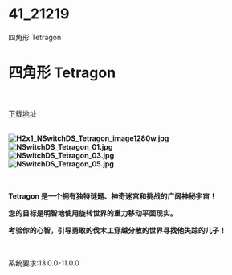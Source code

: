# 41_21219
四角形 Tetragon
# 四角形 Tetragon
 <br/></br>
[下载地址](https://www.switch520.cc/article/21219 "下载地址")
<br/></br>

<p><strong><img title="H2x1_NSwitchDS_Tetragon_image1280w.jpg" src="https://www.switch520.cc/muke_img/2021_08_14_656e0ac21bd2b.jpg" alt="H2x1_NSwitchDS_Tetragon_image1280w.jpg"></strong><br>
<strong><img title="NSwitchDS_Tetragon_01.jpg" src="https://www.switch520.cc/muke_img/2021_08_14_9687d3467cd6f.jpg" alt="NSwitchDS_Tetragon_01.jpg"></strong><br>
<strong><img title="NSwitchDS_Tetragon_03.jpg" src="https://www.switch520.cc/muke_img/2021_08_14_3d5f4856db767.jpg" alt="NSwitchDS_Tetragon_03.jpg"></strong><br>
<strong><img title="NSwitchDS_Tetragon_05.jpg" src="https://www.switch520.cc/muke_img/2021_08_14_17ee0da4c2817.jpg" alt="NSwitchDS_Tetragon_05.jpg">&nbsp;</strong></p>
<p>&nbsp;</p>
<p><strong>Tetragon 是一个拥有独特谜题、神奇迷宫和挑战的广阔神秘宇宙！</strong></p>
<p><strong>您的目标是明智地使用旋转世界的重力移动平面现实。</strong></p>
<p><strong>考验你的心智，引导勇敢的伐木工穿越分散的世界寻找他失踪的儿子！</strong></p>
<p>&nbsp;</p>
<p>系统要求:13.0.0-11.0.0</p>



